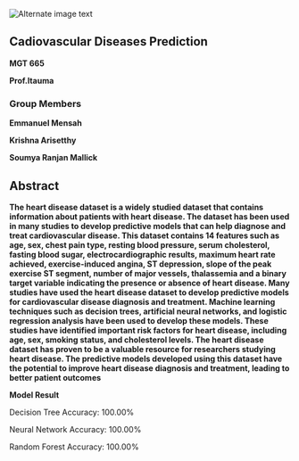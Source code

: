 
![Alternate image text](https://www.hfcc.edu/sites/hfcmain/files/newsroom/photos/2022-0118-northwooduni-600x440_0.jpg)
## Cadiovascular Diseases Prediction

**MGT 665**

**Prof.Itauma**

### Group Members

**Emmanuel Mensah**

**Krishna Arisetthy**

**Soumya Ranjan Mallick**


## Abstract

**The heart disease dataset is a widely studied dataset that contains information about patients with heart disease. The dataset has been used in many studies to develop predictive models that can help diagnose and treat cardiovascular disease. This dataset contains 14 features such as age, sex, chest pain type, resting blood pressure, serum cholesterol, fasting blood sugar, electrocardiographic results, maximum heart rate achieved, exercise-induced angina, ST depression, slope of the peak exercise ST segment, number of major vessels, thalassemia and a binary target variable indicating the presence or absence of heart disease.
Many studies have used the heart disease dataset to develop predictive models for cardiovascular disease diagnosis and treatment. Machine learning techniques such as decision trees, artificial neural networks, and logistic regression analysis have been used to develop these models. These studies have identified important risk factors for heart disease, including age, sex, smoking status, and cholesterol levels.
The heart disease dataset has proven to be a valuable resource for researchers studying heart disease. The predictive models developed using this dataset have the potential to improve heart disease diagnosis and treatment, leading to better patient outcomes**

**Model Result**

Decision Tree Accuracy: 100.00%

Neural Network Accuracy: 100.00%

Random Forest Accuracy: 100.00%




